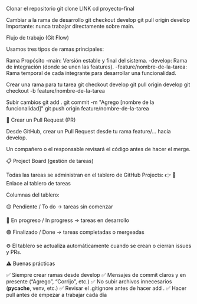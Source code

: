 Clonar el repositorio
git clone LINK
cd proyecto-final

Cambiar a la rama de desarrollo
git checkout develop
git pull origin develop
Importante: nunca trabajar directamente sobre main.


Flujo de trabajo (Git Flow)

Usamos tres tipos de ramas principales:

Rama	Propósito
-main: Versión estable y final del sistema.
-develop: Rama de integración (donde se unen las features).
-feature/nombre-de-la-tarea: Rama temporal de cada integrante para desarrollar una funcionalidad.

Crear una rama para tu tarea
git checkout develop
git pull origin develop
git checkout -b feature/nombre-de-la-tarea

Subir cambios
git add .
git commit -m "Agrego [nombre de la funcionalidad]"
git push origin feature/nombre-de-la-tarea


🔁 Crear un Pull Request (PR)

Desde GitHub, crear un Pull Request desde tu rama feature/... hacia develop.

Un compañero o el responsable revisará el código antes de hacer el merge.



📋 Project Board (gestión de tareas)

Todas las tareas se administran en el tablero de GitHub Projects:
👉 🔗 Enlace al tablero de tareas

Columnas del tablero:

🟡 Pendiente / To do → tareas sin comenzar

🔵 En progreso / In progress → tareas en desarrollo

🟢 Finalizado / Done → tareas completadas o mergeadas

⚙️ El tablero se actualiza automáticamente cuando se crean o cierran issues y PRs.

⚠️ Buenas prácticas

✅ Siempre crear ramas desde develop
✅ Mensajes de commit claros y en presente (“Agrego”, “Corrijo”, etc.)
✅ No subir archivos innecesarios (__pycache__, venv, etc.)
✅ Revisar el .gitignore antes de hacer add .
✅ Hacer pull antes de empezar a trabajar cada día

